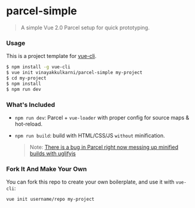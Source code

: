# parcel-simple

> A simple Vue 2.0 Parcel setup for quick prototyping.

### Usage

This is a project template for [vue-cli](https://github.com/vuejs/vue-cli).

```bash
$ npm install -g vue-cli
$ vue init vinayakkulkarni/parcel-simple my-project
$ cd my-project
$ npm install
$ npm run dev
```

### What's Included

* `npm run dev`: Parcel + `vue-loader` with proper config for source maps &
  hot-reload.

* `npm run build`: build with HTML/CSS/JS `without` minification.

  > Note:
  > [There is a bug in Parcel right now messing up minified builds with uglifyjs](https://github.com/parcel-bundler/parcel/issues/8)

### Fork It And Make Your Own

You can fork this repo to create your own boilerplate, and use it with
`vue-cli`:

```bash
vue init username/repo my-project
```
